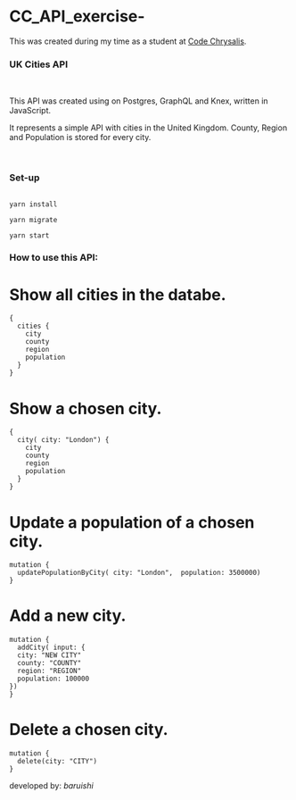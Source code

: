 # CC_API_exercise-

This was created during my time as a student at [Code Chrysalis](https://www.codechrysalis.io/).

### UK Cities API

<br>

This API was created using on Postgres, GraphQL and Knex, written in JavaScript.

It represents a simple API with cities in the United Kingdom.
County, Region and Population is stored for every city.

<br>

### Set-up

```

yarn install

yarn migrate

yarn start

```

### How to use this API:

# Show all cities in the databe.

```
{
  cities {
    city
    county
    region
    population
  }
}
```

# Show a chosen city.

```
{
  city( city: "London") {
    city
    county
    region
    population
  }
}
```

# Update a population of a chosen city.

```
mutation {
  updatePopulationByCity( city: "London",  population: 3500000)
}
```

# Add a new city.

```
mutation {
  addCity( input: {
  city: "NEW CITY"
  county: "COUNTY"
  region: "REGION"
  population: 100000
})
}
```

# Delete a chosen city.

```
mutation {
  delete(city: "CITY")
}
```

developed by: _baruishi_
